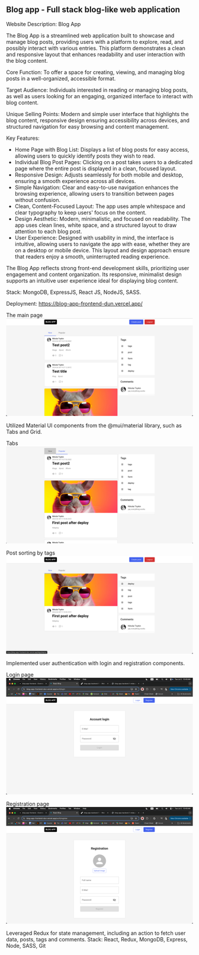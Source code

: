 ## Blog app - Full stack blog-like web application
Website Description: Blog App

The Blog App is a streamlined web application built to showcase and manage blog posts, providing users with a platform to explore, read, and possibly interact with various entries. This platform demonstrates a clean and responsive layout that enhances readability and user interaction with the blog content.

Core Function: To offer a space for creating, viewing, and managing blog posts in a well-organized, accessible format.

Target Audience: Individuals interested in reading or managing blog posts, as well as users looking for an engaging, organized interface to interact with blog content.

Unique Selling Points: Modern and simple user interface that highlights the blog content, responsive design ensuring accessibility across devices, and structured navigation for easy browsing and content management.

Key Features:

- Home Page with Blog List: Displays a list of blog posts for easy access, allowing users to quickly identify posts they wish to read.
- Individual Blog Post Pages: Clicking on a post takes users to a dedicated page where the entire post is displayed in a clean, focused layout.
- Responsive Design: Adjusts seamlessly for both mobile and desktop, ensuring a smooth experience across all devices.
- Simple Navigation: Clear and easy-to-use navigation enhances the browsing experience, allowing users to transition between pages without confusion.
- Clean, Content-Focused Layout: The app uses ample whitespace and clear typography to keep users' focus on the content.
- Design Aesthetic: Modern, minimalistic, and focused on readability. The app uses clean lines, white space, and a structured layout to draw attention to each blog post.
- User Experience: Designed with usability in mind, the interface is intuitive, allowing users to navigate the app with ease, whether they are on a desktop or mobile device. This layout and design approach ensure that readers enjoy a smooth, uninterrupted reading experience.

The Blog App reflects strong front-end development skills, prioritizing user engagement and content organization. Its responsive, minimalist design supports an intuitive user experience ideal for displaying blog content.

Stack: MongoDB, ExpressJS, React JS, NodeJS, SASS.

Deployment: https://blog-app-frontend-dun.vercel.app/


The main page
![Main page](src/images/main_page.png)

Utilized Material UI components from the @mui/material library, such as Tabs and Grid. 

Tabs
![Tabs](src/images/tabs.png)

Post sorting by tags
![Tags](src/images/tags.png)

Implemented user authentication with login and registration components. 

Login page
![Login](src/images/login_page.png)

Registration page
![Register](src/images/registration_page.png)

Leveraged Redux for state management, including an action to fetch user data, posts, tags and comments.
Stack: React, Redux, MongoDB, Express, Node, SASS, Git

